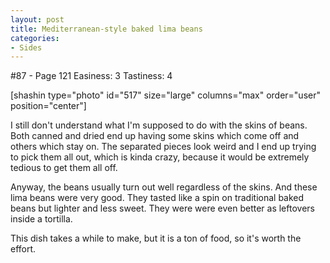 ```yaml
---
layout: post
title: Mediterranean-style baked lima beans
categories:
- Sides
---
```


#87 - Page 121
Easiness: 3
Tastiness: 4

[shashin type="photo" id="517" size="large" columns="max" order="user" position="center"]

I still don't understand what I'm supposed to do with the skins of beans. Both canned and dried end up having some skins which come off and others which stay on. The separated pieces look weird and I end up trying to pick them all out, which is kinda crazy, because it would be extremely tedious to get them all off.

Anyway, the beans usually turn out well regardless of the skins. And these lima beans were very good. They tasted like a spin on traditional baked beans but lighter and less sweet. They were were even better as leftovers inside a tortilla.

This dish takes a while to make, but it is a ton of food, so it's worth the effort.
